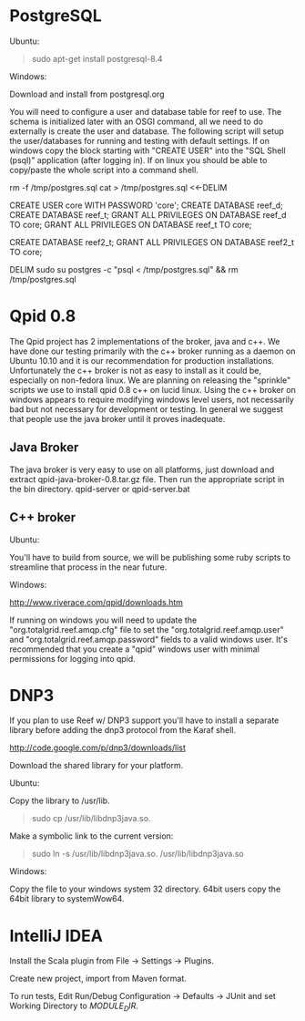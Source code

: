 PostgreSQL
==============================

Ubuntu:

> sudo apt-get install postgresql-8.4


Windows:

Download and install from postgresql.org

You will need to configure a user and database table for reef to use. The schema is initialized
later with an OSGI command, all we need to do externally is create the user and database. The following
script will setup the user/databases for running and testing with default settings. If on windows copy
the block starting with "CREATE USER" into the "SQL Shell (psql)" application (after logging in). If on
linux you should be able to copy/paste the whole script into a command shell.

rm -f /tmp/postgres.sql
cat > /tmp/postgres.sql <<-DELIM

CREATE USER core WITH PASSWORD 'core';
CREATE DATABASE reef_d;
CREATE DATABASE reef_t;
GRANT ALL PRIVILEGES ON DATABASE reef_d TO core;
GRANT ALL PRIVILEGES ON DATABASE reef_t TO core;

CREATE DATABASE reef2_t;
GRANT ALL PRIVILEGES ON DATABASE reef2_t TO core;

DELIM
sudo su postgres -c "psql < /tmp/postgres.sql" && rm /tmp/postgres.sql


Qpid 0.8
==============================

The Qpid project has 2 implementations of the broker, java and c++. We have done our testing primarily with the c++
broker running as a daemon on Ubuntu 10.10 and it is our recommendation for production installations. Unfortunately the
c++ broker is not as easy to install as it could be, especially on non-fedora linux. We are planning on releasing the
"sprinkle" scripts we use to install qpid 0.8 c++ on lucid linux. Using the c++ broker on windows appears to require
modifying windows level users, not necessarily bad but not necessary for development or testing. In general we suggest
that people use the java broker until it proves inadequate.

Java Broker
------------------------------

The java broker is very easy to use on all platforms, just download and extract qpid-java-broker-0.8.tar.gz file. Then
run the appropriate script in the bin directory. qpid-server or qpid-server.bat

C++ broker
------------------------------

Ubuntu:

You'll have to build from source, we will be publishing some ruby scripts to streamline that process in the near future.

Windows:

http://www.riverace.com/qpid/downloads.htm


If running on windows you will need to update the "org.totalgrid.reef.amqp.cfg" file to set the
"org.totalgrid.reef.amqp.user" and "org.totalgrid.reef.amqp.password" fields to a valid windows
user. It's recommended that you create a "qpid" windows user with minimal permissions for logging into qpid.

DNP3
==============================

If you plan to use Reef w/ DNP3 support you'll have to install a separate library before adding
the dnp3 protocol from the Karaf shell.

http://code.google.com/p/dnp3/downloads/list

Download the shared library for your platform.

Ubuntu:

Copy the library to /usr/lib.

> sudo cp <path to library> /usr/lib/libdnp3java.so.<version>

Make a symbolic link to the current version:

> sudo ln -s /usr/lib/libdnp3java.so.<version> /usr/lib/libdnp3java.so

Windows:

Copy the file to your windows system 32 directory. 64bit users copy the 64bit library to systemWow64.


IntelliJ IDEA
===============================

Install the Scala plugin from File -> Settings -> Plugins.

Create new project, import from Maven format.

To run tests, Edit Run/Debug Configuration -> Defaults -> JUnit and set Working Directory to $MODULE_DIR$.